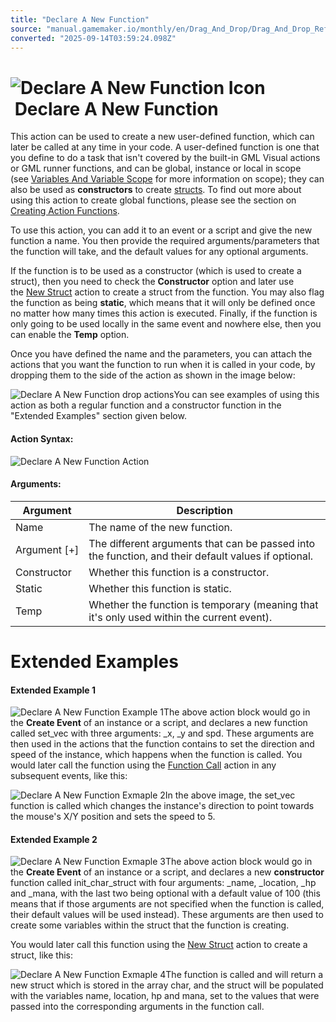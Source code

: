 ```yaml
---
title: "Declare A New Function"
source: "manual.gamemaker.io/monthly/en/Drag_And_Drop/Drag_And_Drop_Reference/Common/Declare_A_New_Function.htm"
converted: "2025-09-14T03:59:24.098Z"
---
```


# ![Declare A New Function Icon](../../../assets/Images/Scripting_Reference/Drag_And_Drop/Reference/Common/i_Common_Declare_Function.png) Declare A New Function

This action can be used to create a new user-defined function, which can later be called at any time in your code. A user-defined function is one that you define to do a task that isn't covered by the built-in GML Visual actions or GML runner functions, and can be global, instance or local in scope (see [Variables And Variable Scope](../../../GameMaker_Language/GML_Overview/Variables_And_Variable_Scope.md) for more information on scope); they can also be used as **constructors** to create [structs](../../../GameMaker_Language/GML_Overview/Structs.md). To find out more about using this action to create global functions, please see the section on [Creating Action Functions](../../Drag_And_Drop_Overview/Action_Block_Functions.md).

To use this action, you can add it to an event or a script and give the new function a name. You then provide the required arguments/parameters that the function will take, and the default values for any optional arguments.

If the function is to be used as a constructor (which is used to create a struct), then you need to check the **Constructor** option and later use the [New Struct](New.md) action to create a struct from the function. You may also flag the function as being **static**, which means that it will only be defined once no matter how many times this action is executed. Finally, if the function is only going to be used locally in the same event and nowhere else, then you can enable the **Temp** option.

Once you have defined the name and the parameters, you can attach the actions that you want the function to run when it is called in your code, by dropping them to the side of the action as shown in the image below:

![Declare A New Function drop actions](../../../assets/Images/Scripting_Reference/Drag_And_Drop/Reference/Common/drop_declare_function.png)You can see examples of using this action as both a regular function and a constructor function in the "Extended Examples" section given below.

#### Action Syntax:

![Declare A New Function Action](../../../assets/Images/Scripting_Reference/Drag_And_Drop/Reference/Common/a_Common_Declare_Function.png)

#### Arguments:

| Argument | Description |
| --- | --- |
| Name | The name of the new function. |
| Argument [+] | The different arguments that can be passed into the function, and their default values if optional. |
| Constructor | Whether this function is a constructor. |
| Static | Whether this function is static. |
| Temp | Whether the function is temporary (meaning that it's only used within the current event). |

# Extended Examples

#### Extended Example 1

![Declare A New Function Example 1](../../../assets/Images/Scripting_Reference/Drag_And_Drop/Reference/Common/e_Common_Declare_Function_1.png)The above action block would go in the **Create Event** of an instance or a script, and declares a new function called set\_vec with three arguments: \_x, \_y and spd. These arguments are then used in the actions that the function contains to set the direction and speed of the instance, which happens when the function is called. You would later call the function using the [Function Call](Function_Call.md) action in any subsequent events, like this:

![Declare A New Function Exmaple 2](../../../assets/Images/Scripting_Reference/Drag_And_Drop/Reference/Common/e_Common_Declare_Function_2.png)In the above image, the set\_vec function is called which changes the instance's direction to point towards the mouse's X/Y position and sets the speed to 5.

#### Extended Example 2

![Declare A New Function Exmaple 3](../../../assets/Images/Scripting_Reference/Drag_And_Drop/Reference/Common/e_Common_Declare_Function_3.png)The above action block would go in the **Create Event** of an instance or a script, and declares a new **constructor** function called init\_char\_struct with four arguments: \_name, \_location, \_hp and \_mana, with the last two being optional with a default value of 100 (this means that if those arguments are not specified when the function is called, their default values will be used instead). These arguments are then used to create some variables within the struct that the function is creating.

You would later call this function using the [New Struct](New.md) action to create a struct, like this:

![Declare A New Function Exmaple 4](../../../assets/Images/Scripting_Reference/Drag_And_Drop/Reference/Common/e_Common_Declare_Function_4.png)The function is called and will return a new struct which is stored in the array char, and the struct will be populated with the variables name, location, hp and mana, set to the values that were passed into the corresponding arguments in the function call.